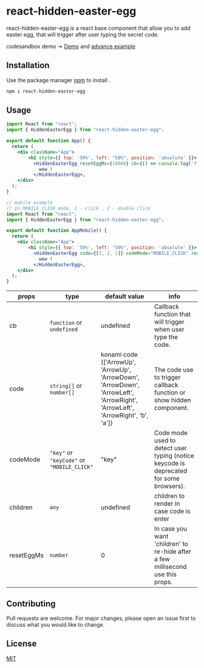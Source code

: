 # react-hidden-easter-egg

react-hidden-easter-egg is a react base component that allow you to add easter egg, that will trigger after user typing the secret code.

codesandbox demo -> [Demo](https://codesandbox.io/s/react-hidden-easter-egg-l104s) and [advance example](https://9leb2.csb.app/)
## Installation

Use the package manager [npm](https://www.npmjs.com/package/react-hidden-easter-egg) to install .

```bash
npm i react-hidden-easter-egg
```

## Usage

```jsx
import React from "react";
import { HiddenEasterEgg } from "react-hidden-easter-egg";

export default function App() {
  return (
    <div className="App">
        <h1 style={{ top: '50%', left: "50%", position: 'absolute' }}> react-hidden-easter-egg !!! </h1>
          <HiddenEasterEgg resetEggMs={10000} cb={() => console.log('finish')}>
            wow !
          </HiddenEasterEgg>,
    </div>
  );
}

// mobile example
// In MOBILE_CLICK mode, 1 - click , 2 - double click
import React from "react";
import { HiddenEasterEgg } from "react-hidden-easter-egg";

export default function AppMobile() {
  return (
    <div className="App">
        <h1 style={{ top: '50%', left: "50%", position: 'absolute' }}> react-hidden-easter-egg !!! </h1>
          <HiddenEasterEgg code={[1, 2, 1]} codeMode="MOBILE_CLICK" resetEggMs={10000} cb={() => console.log('finish')}>
            wow !
          </HiddenEasterEgg>,
    </div>
  );
}
```

props | type | default value | info
--- | --- | --- | ---
cb | `function` or `undefined` | undefined | Callback function that will trigger when user type the code.
code | `string[]` or `number[]` | konami code (['ArrowUp', 'ArrowUp', 'ArrowDown', 'ArrowDown', 'ArrowLeft', 'ArrowRight', 'ArrowLeft', 'ArrowRight', 'b', 'a']) | The code use to trigger callback function or show hidden component.
codeMode | `"key"` or `"keyCode"` or `"MOBILE_CLICK"` | "key" | Code mode used to detect user typing (notice keycode is deprecated for some browsers).
children | `any` | undefined | children to render in case code is enter
resetEggMs | `number` | 0 | In case you want 'children' to re-hide after a few millisecond use this props. 

## Contributing
Pull requests are welcome. For major changes, please open an issue first to discuss what you would like to change.


## License
[MIT](https://choosealicense.com/licenses/mit/)